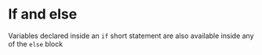 # If and else

Variables declared inside an `if` short statement are also
available inside any of the `else` block